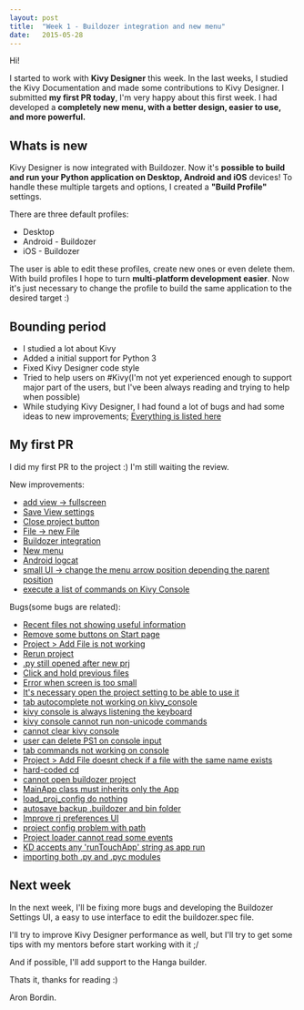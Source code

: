 ```yaml
---
layout: post
title:  "Week 1 - Buildozer integration and new menu"
date:   2015-05-28
---
```


Hi!

I started to work with **Kivy Designer** this week. In the last weeks, I studied the Kivy Documentation and made some contributions to Kivy Designer.
I submitted **my first PR today**, I'm very happy about this first week. I had developed a **completely new menu, with a better design, easier to use, and more powerful.**

## Whats is new

Kivy Designer is now integrated with Buildozer. Now it's **possible to build and run your Python application on Desktop, Android and iOS** devices! To handle these multiple targets and options, I created a **"Build Profile"** settings.

There are three default profiles:

* Desktop
* Android - Buildozer
* iOS - Buildozer 

The user is able to edit these profiles, create new ones or even delete them. With build profiles I hope to turn **multi-platform development easier**. Now it's just necessary to change the profile to build the same application to the desired target :)


## Bounding period

* I studied a lot about Kivy  
* Added a initial support for Python 3
* Fixed Kivy Designer code style
* Tried to help users on #Kivy(I'm not yet experienced enough to support major part of the users, but I've been always reading and trying to help when possible)
* While studying Kivy Designer, I had found a lot of bugs and had some ideas to new improvements; [Everything is listed here](https://github.com/aron-bordin/kivy-designer/issues)

## My first PR

I did my first PR to the project :) I'm still waiting the review.

New improvements:

* [add view -> fullscreen](https://github.com/aron-bordin/kivy-designer/issues/50)
* [Save View settings](https://github.com/aron-bordin/kivy-designer/issues/44)
* [Close project button](https://github.com/aron-bordin/kivy-designer/issues/43)
* [File -> new File](https://github.com/aron-bordin/kivy-designer/issues/94)
* [Buildozer integration](https://github.com/aron-bordin/kivy-designer/issues/30)
* [New menu](https://github.com/aron-bordin/kivy-designer/issues/91)
* [Android logcat](https://github.com/aron-bordin/kivy-designer/issues/34)
* [small UI -> change the menu arrow position depending the parent position](https://github.com/aron-bordin/kivy-designer/issues/95)
* [execute a list of commands on Kivy Console](https://github.com/aron-bordin/kivy-designer/issues/96)

Bugs(some bugs are related):

* [Recent files not showing useful information](https://github.com/aron-bordin/kivy-designer/issues/2)
* [Remove some buttons on Start page](https://github.com/aron-bordin/kivy-designer/issues/1)
* [Project ­> Add File is not working](https://github.com/aron-bordin/kivy-designer/issues/11)
* [Rerun project](https://github.com/aron-bordin/kivy-designer/issues/14)
* [.py still opened after new prj](https://github.com/aron-bordin/kivy-designer/issues/17)
* [Click and hold previous files](https://github.com/aron-bordin/kivy-designer/issues/18)
* [Error when screen is too small](https://github.com/aron-bordin/kivy-designer/issues/48)
* [It's necessary open the project setting to be able to use it](https://github.com/aron-bordin/kivy-designer/issues/54)
* [tab autocomplete not working on kivy_console](https://github.com/aron-bordin/kivy-designer/issues/55)
* [kivy console is always listening the keyboard](https://github.com/aron-bordin/kivy-designer/issues/56)
* [kivy console cannot run non-unicode commands](https://github.com/aron-bordin/kivy-designer/issues/57)
* [cannot clear kivy console](https://github.com/aron-bordin/kivy-designer/issues/58)
* [user can delete PS1 on console input](https://github.com/aron-bordin/kivy-designer/issues/59)
* [tab commands not working on console](https://github.com/aron-bordin/kivy-designer/issues/60)
* [Project ­> Add File doesnt check if a file with the same name exists](https://github.com/aron-bordin/kivy-designer/issues/68)
* [hard-coded cd](https://github.com/aron-bordin/kivy-designer/issues/75)
* [cannot open buildozer project](https://github.com/aron-bordin/kivy-designer/issues/76)
* [MainApp class must inherits only the App](https://github.com/aron-bordin/kivy-designer/issues/82)
* [load_proj_config do nothing](https://github.com/aron-bordin/kivy-designer/issues/84)
* [autosave backup .buildozer and bin folder](https://github.com/aron-bordin/kivy-designer/issues/85)
* [Improve rj preferences UI](https://github.com/aron-bordin/kivy-designer/issues/20)
* [project config problem with path](https://github.com/aron-bordin/kivy-designer/issues/97)
* [Project loader cannot read some events](https://github.com/aron-bordin/kivy-designer/issues/92)
* [KD accepts any 'runTouchApp' string as app run](https://github.com/aron-bordin/kivy-designer/issues/93)
* [importing both .py and .pyc modules](https://github.com/aron-bordin/kivy-designer/issues/81)


## Next week
In the next week, I'll be fixing more bugs and developing the Buildozer Settings UI, a easy to use interface to edit the buildozer.spec file.

I'll try to improve Kivy Designer performance as well, but I'll try to get some tips with my mentors before start working with it ;/

And if possible, I'll add support to the Hanga builder.



Thats it, thanks for reading :)

Aron Bordin.